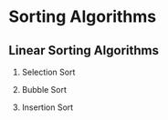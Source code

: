 # Sorting Algorithms 

## Linear Sorting Algorithms 

1. Selection Sort

2. Bubble Sort

3. Insertion Sort
